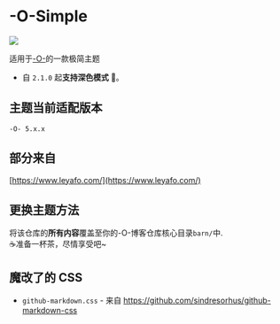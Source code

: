 # -O-Simple

![](https://ae01.alicdn.com/kf/H114f5fa9c41c4bb89036cdcede5907a9N.jpg)  

适用于[-O-](https://github.com/SomeBottle/-O-)的一款极简主题  

* 自 `2.1.0` 起**支持深色模式** 🌙。

## 主题当前适配版本

```-O- 5.x.x```

## 部分来自  
[https://www.leyafo.com/](https://www.leyafo.com/)  

## 更换主题方法  
将该仓库的**所有内容**覆盖至你的-O-博客仓库核心目录```barn/```中.   
☕准备一杯茶，尽情享受吧~  

## 魔改了的 CSS 

* `github-markdown.css` - 来自 https://github.com/sindresorhus/github-markdown-css  